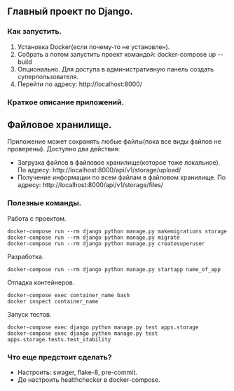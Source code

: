 ## Главный проект по Django.

### Как запустить.
1) Установка Docker(если почему-то не установлен).
2) Собрать а потом запустить проект командой: docker-compose up --build
3) Опционально. Для доступа в административную панель создать суперпользователя.
4) Перейти по адресу: http://localhost:8000/

### Краткое описание приложений.
## Файловое хранилище.
Приложение может сохранять любые файлы(пока все виды файлов не проверены).
Доступно два действия:
- Загрузка файлов в файловое хранилище(которое тоже локальное). По адресу: http://localhost:8000/api/v1/storage/upload/
- Получение информации по всем файлам в файловом хранилище. По адресу:  http://localhost:8000/api/v1/storage/files/

### Полезные команды.
Работа с проектом.
``` commandline
docker-compose run --rm django python manage.py makemigrations storage
docker-compose run --rm django python manage.py migrate
docker-compose run --rm django python manage.py createsuperuser
```
Разработка.
``` commandline
docker-compose run --rm django python manage.py startapp name_of_app
```
Отладка контейнеров.
``` commandline
docker-compose exec container_name bash
docker inspect container_name
```
Запуск тестов.
``` commandline
docker-compose exec django python manage.py test apps.storage
docker-compose exec django python manage.py test apps.storage.tests.test_stability
```

### Что еще предстоит сделать?
- Настроить: swager, flake-8, pre-commit.
- До настроить healthchecker в docker-compose.
